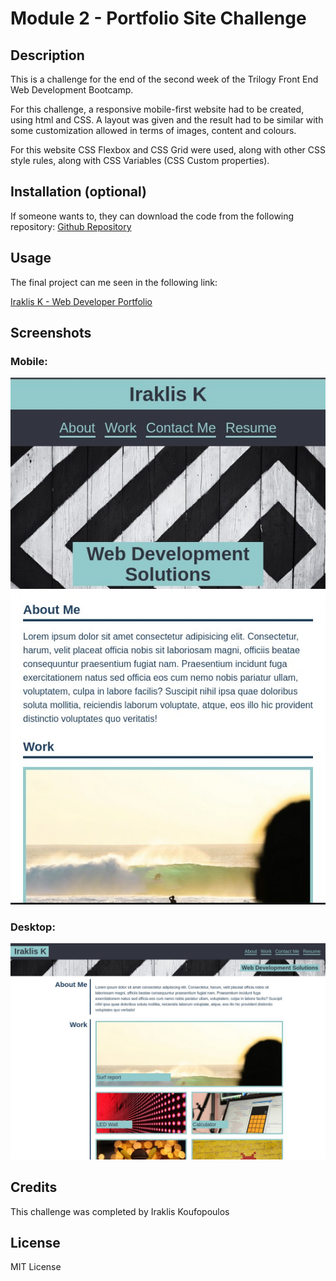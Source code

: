 # Module 2 - Portfolio Site Challenge

## Description

This is a challenge for the end of the second week of the Trilogy Front End Web Development Bootcamp. 

For this challenge, a responsive mobile-first website had to be created, using html and CSS. A layout was given and the result had to be similar with some customization allowed in terms of images, content and colours. 

For this website CSS Flexbox and CSS Grid were used, along with other CSS style rules, along with CSS Variables (CSS Custom properties).


## Installation (optional)

If someone wants to, they can download the code from the following repository: 
[Github Repository](https://github.com/QuantumK9/portfolio-challenge)


## Usage

The final project can me seen in the following link:

[Iraklis K - Web Developer Portfolio](https://quantumk9.github.io/portfolio-challenge/)




## Screenshots
### Mobile: 
![Screenshot](/images/mobile-screenshot.jpg)


### Desktop: 
![Screenshot](/images/desktop-screenshot.jpg)


## Credits

This challenge was completed by Iraklis Koufopoulos


## License 

MIT License
